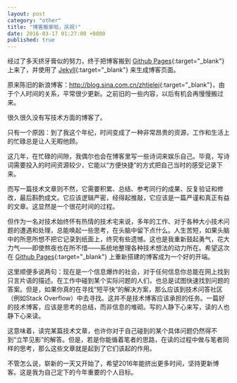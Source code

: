 ```yaml
---
layout: post
category: "other"
title: "博客搬家啦，庆祝!"
date: 2016-03-17 01:27:00 +0800
published: true
---
```

经过了多天挤牙膏似的努力，终于把博客搬到 [Github Pages](https://pages.github.com/){:target="_blank"} 上来了，并使用了 [Jekyll](http://jekyllrb.com/){:target="_blank"} 来生成博客页面。

原来陈旧的新浪博客：<http://blog.sina.com.cn/zhtielei>{:target="_blank"}，由于个人时间的关系，平常很少更新。之前旧的一些内容，以后有机会再慢慢搬过来。

<!--more-->

很久很久没有写技术方面的博客了。

只有一个原因：到了我这个年纪，时间变成了一种非常昂贵的资源，工作和生活上的忙碌总是让人无暇他顾。

这几年，在忙碌的间隙，我偶尔也会在博客里写一些诗词来娱乐自己。毕竟，写诗词需要投入的时间资源较少，它能以“方便快捷”的方式把自己当时的感受记录下来。

而写一篇技术文章则不然，它需要积累、总结、参考同行的成果、反复验证和修改，最后斟酌成文。它应该逻辑严密，经得起推敲，它应该是一篇严谨和真正有益的文章。这显然是一个很花时间的过程。

但作为一名对技术始终怀有热情的技术宅来说，多年的工作、对于各种大小技术问题的遭遇和处理，总能唤起一些思考，在头脑中留下点什么。人生苦短，如果头脑中的所思所想不把它记录到纸面上，终究有些遗憾。这也是我重新鼓起勇气，花大力气——即使熬夜也在所不惜——系统地整理各种技术想法的动力所在。​希望这次在 [Github Pages](https://pages.github.com/){:target="_blank"} 上重新搭建的博客成为一个好的开端。

这里顺便多说两句：​现在是一个信息爆炸的社会，对于任何信息你总能在网上找到只言片语的描述。在工作中碰到某个实际问题的人们，也总是试图快速找到问题的答案。但是，如果你真的在寻找“短平快”的解决方案，那么应该到技术问答社区（例如Stack Overflow）中去寻找。这并不是技术博客应该承担的任务。一篇好的技术博客，应该是思考的总结，而非信息的堆砌。写的人静下心来写，读的人也静下心来读。

这意味着，读完某篇技术文章，也许你对于自己碰到的某个具体问题仍然得不到“立竿见影”的解答。但是，若是你能循着笔者的思路，在读的过程中做与笔者同样的思考，那么这些文章就是起到了它们该起的作用。

不管怎么说，崭新的一天又开始了，希望2016年能挤出更多时间，坚持更新博客。这是我为自己定下的今年重要的个人目标。
